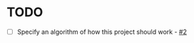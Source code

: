 # TODO
- [ ] Specify an algorithm of how this project should work - [#2](https://github.com/cow0075/XKCDownloader/issues/2)
